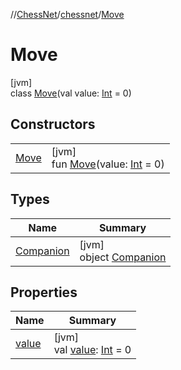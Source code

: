 //[ChessNet](../../../index.md)/[chessnet](../index.md)/[Move](index.md)

# Move

[jvm]\
class [Move](index.md)(val value: [Int](https://kotlinlang.org/api/latest/jvm/stdlib/kotlin/-int/index.html) = 0)

## Constructors

| | |
|---|---|
| [Move](-move.md) | [jvm]<br>fun [Move](-move.md)(value: [Int](https://kotlinlang.org/api/latest/jvm/stdlib/kotlin/-int/index.html) = 0) |

## Types

| Name | Summary |
|---|---|
| [Companion](-companion/index.md) | [jvm]<br>object [Companion](-companion/index.md) |

## Properties

| Name | Summary |
|---|---|
| [value](value.md) | [jvm]<br>val [value](value.md): [Int](https://kotlinlang.org/api/latest/jvm/stdlib/kotlin/-int/index.html) = 0 |
